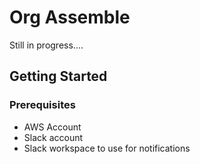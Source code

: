 # Org Assemble

Still in progress....

## Getting Started

### Prerequisites

* AWS Account
* Slack account 
* Slack workspace to use for notifications